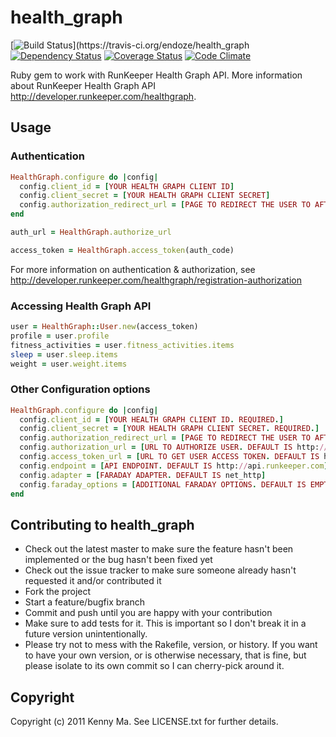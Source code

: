# health_graph

[![Build
Status](https://travis-ci.org/endoze/health_graph.png?branch=master")](https://travis-ci.org/endoze/health_graph
[![Dependency
Status](https://gemnasium.com/endoze/health_graph.png)](https://gemnasium.com/endoze/health_graph)
[![Coverage
Status](https://coveralls.io/repos/endoze/health_graph/badge.png?branch=master)](https://coveralls.io/r/endoze/health_graph?branch=master)
[![Code
Climate](https://codeclimate.com/github/endoze/health_graph.png)](https://codeclimate.com/github/endoze/health_graph)

Ruby gem to work with RunKeeper Health Graph API.  More information about RunKeeper Health Graph API http://developer.runkeeper.com/healthgraph.

## Usage

### Authentication

```ruby
HealthGraph.configure do |config|
  config.client_id = [YOUR HEALTH GRAPH CLIENT ID]
  config.client_secret = [YOUR HEALTH GRAPH CLIENT SECRET]
  config.authorization_redirect_url = [PAGE TO REDIRECT THE USER TO AFTER AUTH]
end

auth_url = HealthGraph.authorize_url

access_token = HealthGraph.access_token(auth_code)
```

For more information on authentication & authorization, see http://developer.runkeeper.com/healthgraph/registration-authorization 

### Accessing Health Graph API

```ruby
user = HealthGraph::User.new(access_token)
profile = user.profile
fitness_activities = user.fitness_activities.items
sleep = user.sleep.items
weight = user.weight.items
```
### Other Configuration options

```ruby
HealthGraph.configure do |config|
  config.client_id = [YOUR HEALTH GRAPH CLIENT ID. REQUIRED.]
  config.client_secret = [YOUR HEALTH GRAPH CLIENT SECRET. REQUIRED.]
  config.authorization_redirect_url = [PAGE TO REDIRECT THE USER TO AFTER AUTH. REQUIRED.]
  config.authorization_url = [URL TO AUTHORIZE USER. DEFAULT IS http://runkeeper.com/apps/authorize]
  config.access_token_url = [URL TO GET USER ACCESS TOKEN. DEFAULT IS http://runkeeper.com/apps/token]  
  config.endpoint = [API ENDPOINT. DEFAULT IS http://api.runkeeper.com]
  config.adapter = [FARADAY ADAPTER. DEFAULT IS net_http]
  config.faraday_options = [ADDITIONAL FARADAY OPTIONS. DEFAULT IS EMPTY.]
end
```

## Contributing to health_graph
 
* Check out the latest master to make sure the feature hasn't been implemented or the bug hasn't been fixed yet
* Check out the issue tracker to make sure someone already hasn't requested it and/or contributed it
* Fork the project
* Start a feature/bugfix branch
* Commit and push until you are happy with your contribution
* Make sure to add tests for it. This is important so I don't break it in a future version unintentionally.
* Please try not to mess with the Rakefile, version, or history. If you want to have your own version, or is otherwise necessary, that is fine, but please isolate to its own commit so I can cherry-pick around it.

## Copyright

Copyright (c) 2011 Kenny Ma. See LICENSE.txt for
further details.

